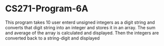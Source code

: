 # CS271-Program-6A
This program takes 10 user enterd unsigned integers as a digit string and converts that digit string into an integer and stores it in an array. The sum and average of the array is calculated and displayed. Then the integers are converted back to a string-digit and displayed
